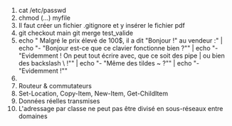 1. cat /etc/passwd
2. chmod (...) myfile
3. Il faut créer un fichier .gitignore et y insérer le fichier pdf
4. git checkout main git merge test_valide
5. echo " Malgré le prix élevé de 100$, il a dit "Bonjour !" au vendeur :" | echo "- "Bonjour est-ce que ce clavier fonctionne bien ?"" | echo "- "Evidemment ! On peut tout écrire avec, que ce soit des pipe | ou bien des backslash \\ !"" | echo "- "Même des tildes ~ ?"" | echo "- "Evidemment !""
6. 
7. Routeur & commutateurs
8. Set-Location, Copy-Item, New-Item, Get-ChildItem
9. Données réelles transmises
10. L'adressage par classe ne peut pas être divisé en sous-réseaux entre domaines
